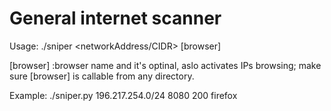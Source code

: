 # General internet scanner
Usage:
./sniper  <networkAddress/CIDR>  <PORT>  <NumberOfThreads>  [browser] 

[browser] :browser name and it's optinal, aslo activates IPs browsing; make sure [browser] is callable from any directory.

Example: ./sniper.py 196.217.254.0/24 8080 200 firefox
